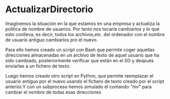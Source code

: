 # ActualizarDirectorio


Imaginemos la situación en la que estamos en una empresa y actualiza la política de nombre de usuarios.
Por tanto nos tocaría cambiarlos y lo que esto conlleva, es decir, todos los archivos,etc. del ordenador con el nombre
de usuario antiguo cambiarlos pro el nuevo.

Para ello hemos creado un script con Bash que permite coger aquellas direcciones almacenadas en un archivo de texto
de aquel usuario que ha sido cambiado, posteriormente verificar que están en el SO y después enviarlas a un fichero de texto.

Luego hemos creado otro script en Python, que permite reemplazar el usuario antiguo por el nuevo usando el fichero de texto
creado por el script anterior.Y con un subproceso hemos simulado el comando "mv" para cambiar el nombre de todas esas direcciones
